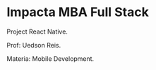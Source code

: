 # Impacta MBA Full Stack

<p>Project React Native.</p>
<p>Prof: Uedson Reis.</p>
<p>Materia: Mobile Development.</p>
